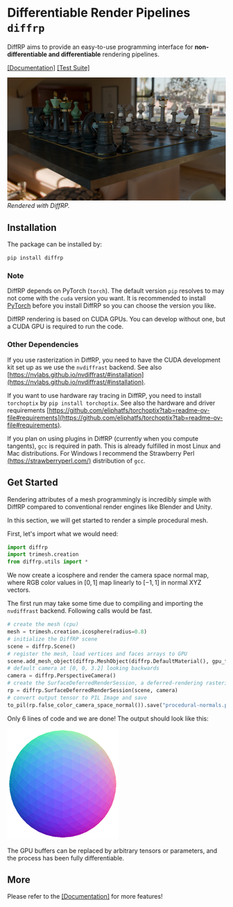 # Differentiable Render Pipelines `diffrp`

DiffRP aims to provide an easy-to-use programming interface for **non-differentiable and differentiable** rendering pipelines.

[[Documentation]](https://diffrp.rtfd.io)
[[Test Suite]](https://github.com/eliphatfs/diffrp-tests)

![Teaser](docs/source/assets/game-1024spp-denoised.jpg)
*Rendered with DiffRP.*

## Installation

The package can be installed by:

```bash
pip install diffrp
```

### Note

DiffRP depends on PyTorch (`torch`). The default version `pip` resolves to may not come with the `cuda` version you want. It is recommended to install [PyTorch](https://pytorch.org/get-started/locally/#start-locally) before you install DiffRP so you can choose the version you like.

DiffRP rendering is based on CUDA GPUs. You can develop without one, but a CUDA GPU is required to run the code.

### Other Dependencies

If you use rasterization in DiffRP, you need to have the CUDA development kit set up as we use the `nvdiffrast` backend. See also [https://nvlabs.github.io/nvdiffrast/#installation](https://nvlabs.github.io/nvdiffrast/#installation).

If you want to use hardware ray tracing in DiffRP, you need to install `torchoptix` by `pip install torchoptix`. See also the hardware and driver requirements [https://github.com/eliphatfs/torchoptix?tab=readme-ov-file#requirements](https://github.com/eliphatfs/torchoptix?tab=readme-ov-file#requirements).

If you plan on using plugins in DiffRP (currently when you compute tangents), `gcc` is required in path. This is already fulfilled in most Linux and Mac distributions. For Windows I recommend the Strawberry Perl [(https://strawberryperl.com/)](https://strawberryperl.com/) distribution of `gcc`.

## Get Started

Rendering attributes of a mesh programmingly is incredibly simple with DiffRP compared to conventional render engines like Blender and Unity.

In this section, we will get started to render a simple procedural mesh.

First, let's import what we would need:

```python
import diffrp
import trimesh.creation
from diffrp.utils import *
```

We now create a icosphere and render the camera space normal map, where RGB color values in $[0, 1]$ map linearly to $[-1, 1]$ in normal XYZ vectors.

The first run may take some time due to compiling and importing the `nvdiffrast` backend. Following calls would be fast.

```python
# create the mesh (cpu)
mesh = trimesh.creation.icosphere(radius=0.8)
# initialize the DiffRP scene
scene = diffrp.Scene()
# register the mesh, load vertices and faces arrays to GPU
scene.add_mesh_object(diffrp.MeshObject(diffrp.DefaultMaterial(), gpu_f32(mesh.vertices), gpu_i32(mesh.faces)))
# default camera at [0, 0, 3.2] looking backwards
camera = diffrp.PerspectiveCamera()
# create the SurfaceDeferredRenderSession, a deferred-rendering rasterization pipeline session
rp = diffrp.SurfaceDeferredRenderSession(scene, camera)
# convert output tensor to PIL Image and save
to_pil(rp.false_color_camera_space_normal()).save("procedural-normals.png")
```

Only 6 lines of code and we are done! The output should look like this:

![Sample](docs/source/assets/procedural-normals-small.png)

The GPU buffers can be replaced by arbitrary tensors or parameters, and the process has been fully differentiable.

## More

Please refer to the [[Documentation]](https://diffrp.rtfd.io) for more features!
